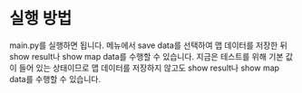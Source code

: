 
# 실행 방법

main.py를 실행하면 됩니다. 메뉴에서 save data를 선택하여 맵 데이터를 저장한 뒤 show result나 show map data를 수행할 수 있습니다.
지금은 테스트를 위해 기본 값이 들어 있는 상태이므로 맵 데이터를 저장하지 않고도 show result나 show map data를 수행할 수 있습니다.